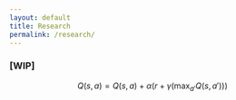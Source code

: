 ```yaml
---
layout: default
title: Research
permalink: /research/
---
```


### [WIP]

$$ Q(s, a)= Q(s, a) + \alpha(r + \gamma(\max_{a'}Q(s, a'))) $$